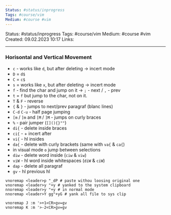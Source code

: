 ```yaml
---
Status: #status/inprogress
Tags: #course/vim
Medium: #course #vim 
---
```

Status: #status/inprogress
Tags: #course/vim
Medium: #course #vim 
Created: 09.02.2023 10:17
Links: 
___

### Horisontal and Vertical Movement

- `c` - works like `d`, but after deleting -> incert mode
- `D` = `d$`
- `C` = `c$`
- `s` =  works like `x`, but after deleting -> incert mode
- `f` - find the char and jump on it -> `;` - next / `,` - prev
- `t` = `f` but jump to the char, not on it.
- `T` & `F` - reverse
- `{` & `}` - jumps to next/prev paragraf (blanc lines)
- `C-d` `C-u` - half page jumping
- `[m` / `]m` and `[M` / `]M` - jumps on curly braces
- `%` - pair jumper (`[](){}""`)
- `di{` - delete inside braces 
- `ci{` - + incert after
- `vi{` - hl insides
- `da{` - delete with curly brackets (same with `va{` & `ca{`)
- in visual mode `o` jump between selections
- `diw` - delete word inside (`ciw` & `viw`)
- `viW` - hl word inside whitespaces (`diW` & `ciW`)
- `dap` - delete all paragraf
- `gv` - hl previous hl

```vimrc
vnoremap <leader>p "_dP # paste withou loosing original one
vnoremap <leader>y "+y # yanked to the system clipboard
nnoremap <leader>y "+y # in normal mode
nnoremap <leader>Y gg"+yG # yank all file to sys clip

vnoremap J :m '>+1<CR>gv=gv
vnoremap K :m '>-2<CR>gv=gv
```